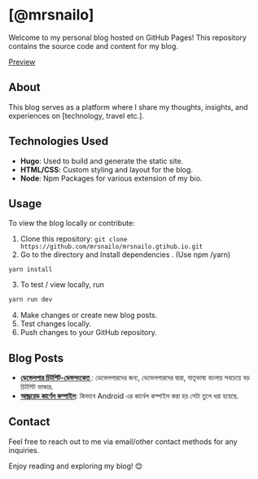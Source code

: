# [@mrsnailo]

Welcome to my personal blog hosted on GitHub Pages! This repository contains the source code and content for my blog.

[Preview](preview.png)

## About
This blog serves as a platform where I share my thoughts, insights, and experiences on [technology, travel etc.].

## Technologies Used
- **Hugo**: Used to build and generate the static site.
- **HTML/CSS**: Custom styling and layout for the blog.
- **Node**: Npm Packages for various extension of my bio.

## Usage
To view the blog locally or contribute:
1. Clone this repository: `git clone https://github.com/mrsnailo/mrsnailo.gtihub.io.git`
2. Go to the directory and Install dependencies . (Use npm /yarn)
```shell
yarn install
```
3. To test / view locally, run 
```bash
yarn run dev
``` 
4. Make changes or create new blog posts.
5. Test changes locally.
6. Push changes to your GitHub repository.

## Blog Posts
- **[ডেভেলপার চিটশিট-ডেভসংকেত ](https://mrsnailo.github.io/posts/2022/07/ডেভেলপার-চিটশিট-ডেভসংকেত/)**: ডেভেলপারদের জন্য, ডেভেলপারদের দ্বারা, মাতৃভাষা বাংলায় সবচেয়ে বড় চিটশিট ভান্ডার.
- **[আন্ড্রয়েড কার্ণেল কম্পাইল](https://mrsnailo.github.io/posts/2021/12/আন্ড্রয়েড-কার্ণেল-কম্পাইল/)**: কিভাবে Android এর কার্নেল কম্পাইল করা হয় সেটা তুলে ধরা হয়েছে.



## Contact
Feel free to reach out to me via email/other contact methods for any inquiries.


Enjoy reading and exploring my blog! 😊
